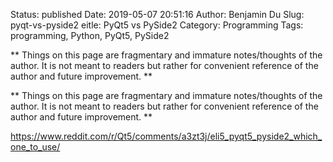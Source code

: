Status: published
Date: 2019-05-07 20:51:16
Author: Benjamin Du
Slug: pyqt-vs-pyside2
eitle: PyQt5 vs PySide2
Category: Programming
Tags: programming, Python, PyQt5, PySide2

**
Things on this page are fragmentary and immature notes/thoughts of the author.
It is not meant to readers but rather for convenient reference of the author and future improvement.
**


**
Things on this page are fragmentary and immature notes/thoughts of the author.
It is not meant to readers but rather for convenient reference of the author and future improvement.
**

https://www.reddit.com/r/Qt5/comments/a3zt3j/eli5_pyqt5_pyside2_which_one_to_use/


